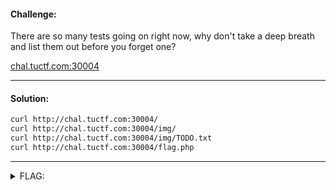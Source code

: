 #### Challenge:

There are so many tests going on right now, why don't take a deep breath and list them out before you forget one?

[chal.tuctf.com:30004](http://chal.tuctf.com:30004)

---

#### Solution:

```bash
curl http://chal.tuctf.com:30004/
curl http://chal.tuctf.com:30004/img/
curl http://chal.tuctf.com:30004/img/TODO.txt
curl http://chal.tuctf.com:30004/flag.php
```

---

<details><summary>FLAG:</summary>

```
TUCTF{d0nt_l34v3_y0ur_d1r3ct0ry_h4n61n6}
```

</details>
<br/>
